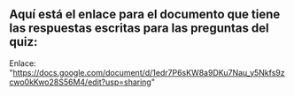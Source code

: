 ## Aquí está el enlace para el documento que tiene las respuestas escritas para las preguntas del quiz:

Enlace:  "https://docs.google.com/document/d/1edr7P6sKW8a9DKu7Nau_y5Nkfs9zcwo0kKwo28S56M4/edit?usp=sharing"